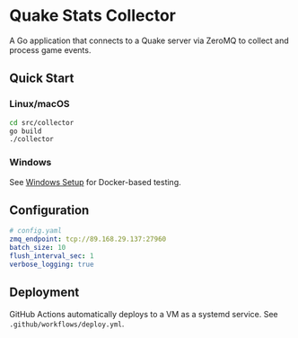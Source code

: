 # Quake Stats Collector

A Go application that connects to a Quake server via ZeroMQ to collect and process game events.

## Quick Start

### Linux/macOS
```bash
cd src/collector
go build
./collector
```

### Windows
See [Windows Setup](windows-setup.md) for Docker-based testing.

## Configuration

```yaml
# config.yaml
zmq_endpoint: tcp://89.168.29.137:27960
batch_size: 10
flush_interval_sec: 1
verbose_logging: true
```

## Deployment

GitHub Actions automatically deploys to a VM as a systemd service. See `.github/workflows/deploy.yml`. 